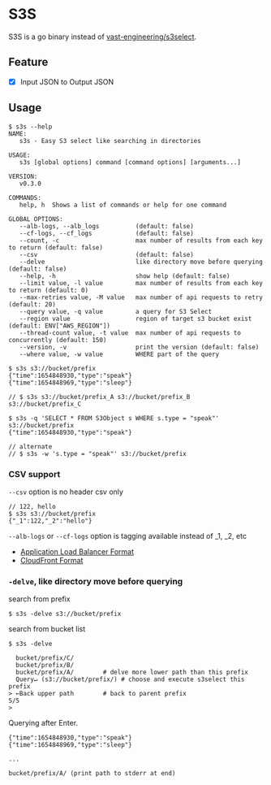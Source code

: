# S3S

S3S is a go binary instead of [vast-engineering/s3select](https://github.com/vast-engineering/s3select).

## Feature

- [x] Input JSON to Output JSON
## Usage

```console
$ s3s --help
NAME:
   s3s - Easy S3 select like searching in directories

USAGE:
   s3s [global options] command [command options] [arguments...]

VERSION:
   v0.3.0

COMMANDS:
   help, h  Shows a list of commands or help for one command

GLOBAL OPTIONS:
   --alb-logs, --alb_logs          (default: false)
   --cf-logs, --cf_logs            (default: false)
   --count, -c                     max number of results from each key to return (default: false)
   --csv                           (default: false)
   --delve                         like directory move before querying (default: false)
   --help, -h                      show help (default: false)
   --limit value, -l value         max number of results from each key to return (default: 0)
   --max-retries value, -M value   max number of api requests to retry (default: 20)
   --query value, -q value         a query for S3 Select
   --region value                  region of target s3 bucket exist (default: ENV["AWS_REGION"])
   --thread-count value, -t value  max number of api requests to concurrently (default: 150)
   --version, -v                   print the version (default: false)
   --where value, -w value         WHERE part of the query
```

```console
$ s3s s3://bucket/prefix
{"time":1654848930,"type":"speak"}
{"time":1654848969,"type":"sleep"}

// $ s3s s3://bucket/prefix_A s3://bucket/prefix_B s3://bucket/prefix_C
```

```console
$ s3s -q 'SELECT * FROM S3Object s WHERE s.type = "speak"' s3://bucket/prefix
{"time":1654848930,"type":"speak"}

// alternate
// $ s3s -w 's.type = "speak"' s3://bucket/prefix
```

### CSV support

`--csv` option is no header csv only

```console
// 122, hello
$ s3s s3://bucket/prefix
{"_1":122,"_2":"hello"}
```

`--alb-logs` or `--cf-logs` option is tagging available instead of _1, _2, etc

- [Application Load Balancer Format](https://docs.aws.amazon.com/elasticloadbalancing/latest/application/load-balancer-access-logs.html)
- [CloudFront Format](https://docs.aws.amazon.com/AmazonCloudFront/latest/DeveloperGuide/AccessLogs.html)

### `-delve`, like directory move before querying

search from prefix

```console
$ s3s -delve s3://bucket/prefix
```

search from bucket list

```console
$ s3s -delve
```

```
  bucket/prefix/C/
  bucket/prefix/B/
  bucket/prefix/A/        # delve more lower path than this prefix
  Query↵ (s3://bucket/prefix/) # choose and execute s3select this prefix
> ←Back upper path        # back to parent prefix
5/5
>
```

Querying after Enter.

```
{"time":1654848930,"type":"speak"}
{"time":1654848969,"type":"sleep"}

...

bucket/prefix/A/ (print path to stderr at end)
```
